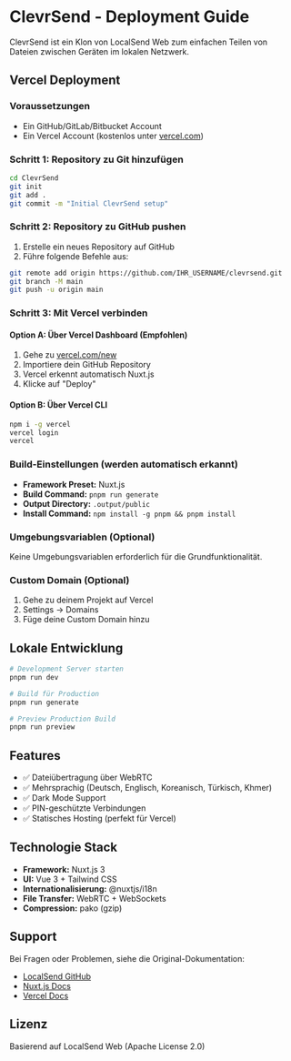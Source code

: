 # ClevrSend - Deployment Guide

ClevrSend ist ein Klon von LocalSend Web zum einfachen Teilen von Dateien zwischen Geräten im lokalen Netzwerk.

## Vercel Deployment

### Voraussetzungen
- Ein GitHub/GitLab/Bitbucket Account
- Ein Vercel Account (kostenlos unter [vercel.com](https://vercel.com))

### Schritt 1: Repository zu Git hinzufügen

```bash
cd ClevrSend
git init
git add .
git commit -m "Initial ClevrSend setup"
```

### Schritt 2: Repository zu GitHub pushen

1. Erstelle ein neues Repository auf GitHub
2. Führe folgende Befehle aus:

```bash
git remote add origin https://github.com/IHR_USERNAME/clevrsend.git
git branch -M main
git push -u origin main
```

### Schritt 3: Mit Vercel verbinden

#### Option A: Über Vercel Dashboard (Empfohlen)
1. Gehe zu [vercel.com/new](https://vercel.com/new)
2. Importiere dein GitHub Repository
3. Vercel erkennt automatisch Nuxt.js
4. Klicke auf "Deploy"

#### Option B: Über Vercel CLI
```bash
npm i -g vercel
vercel login
vercel
```

### Build-Einstellungen (werden automatisch erkannt)
- **Framework Preset:** Nuxt.js
- **Build Command:** `pnpm run generate`
- **Output Directory:** `.output/public`
- **Install Command:** `npm install -g pnpm && pnpm install`

### Umgebungsvariablen (Optional)
Keine Umgebungsvariablen erforderlich für die Grundfunktionalität.

### Custom Domain (Optional)
1. Gehe zu deinem Projekt auf Vercel
2. Settings → Domains
3. Füge deine Custom Domain hinzu

## Lokale Entwicklung

```bash
# Development Server starten
pnpm run dev

# Build für Production
pnpm run generate

# Preview Production Build
pnpm run preview
```

## Features

- ✅ Dateiübertragung über WebRTC
- ✅ Mehrsprachig (Deutsch, Englisch, Koreanisch, Türkisch, Khmer)
- ✅ Dark Mode Support
- ✅ PIN-geschützte Verbindungen
- ✅ Statisches Hosting (perfekt für Vercel)

## Technologie Stack

- **Framework:** Nuxt.js 3
- **UI:** Vue 3 + Tailwind CSS
- **Internationalisierung:** @nuxtjs/i18n
- **File Transfer:** WebRTC + WebSockets
- **Compression:** pako (gzip)

## Support

Bei Fragen oder Problemen, siehe die Original-Dokumentation:
- [LocalSend GitHub](https://github.com/localsend/web)
- [Nuxt.js Docs](https://nuxt.com)
- [Vercel Docs](https://vercel.com/docs)

## Lizenz

Basierend auf LocalSend Web (Apache License 2.0)
